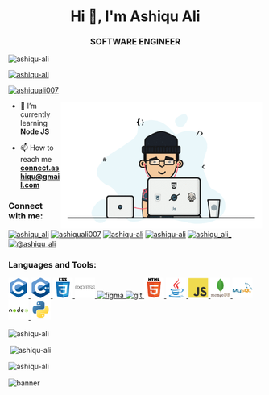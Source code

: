 

<h1 align="center">Hi 👋, I'm Ashiqu Ali</h1>
<h3 align="center">SOFTWARE ENGINEER</h3>

<p align="left"> <img src="https://komarev.com/ghpvc/?username=ashiqu-ali&label=Profile%20views&color=0e75b6&style=flat" alt="ashiqu-ali" /> </p>

<p align="left"> <a href="https://github.com/ryo-ma/github-profile-trophy"><img src="https://github-profile-trophy.vercel.app/?username=ashiqu-ali" alt="ashiqu-ali" /></a> </p>

<p align="left"> <a href="https://twitter.com/ashiquali007" target="blank"><img src="https://img.shields.io/twitter/follow/ashiquali007?logo=twitter&style=for-the-badge" alt="ashiquali007" /></a> </p>

<img align="right" alt="banner" width="400" src= "https://github.com/ashiqu-ali/ashiqu-ali/blob/main/banner.gif">

- 🌱 I’m currently learning **Node JS**

- 📫 How to reach me **connect.ashiqu@gmail.com**

<h3 align="left">Connect with me:</h3>
<p align="left">
<a href="https://dev.to/ashiqu_ali" target="blank"><img align="center" src="https://raw.githubusercontent.com/rahuldkjain/github-profile-readme-generator/master/src/images/icons/Social/devto.svg" alt="ashiqu_ali" height="30" width="40" /></a>
<a href="https://twitter.com/ashiquali007" target="blank"><img align="center" src="https://raw.githubusercontent.com/rahuldkjain/github-profile-readme-generator/master/src/images/icons/Social/twitter.svg" alt="ashiquali007" height="30" width="40" /></a>
<a href="https://linkedin.com/in/ashiqu-ali" target="blank"><img align="center" src="https://raw.githubusercontent.com/rahuldkjain/github-profile-readme-generator/master/src/images/icons/Social/linked-in-alt.svg" alt="ashiqu-ali" height="30" width="40" /></a>
<a href="[https://stackoverflow.com/users/ashiqu-ali](https://stackoverflow.com/users/21004993/ashiqu-ali)" target="blank"><img align="center" src="https://raw.githubusercontent.com/rahuldkjain/github-profile-readme-generator/master/src/images/icons/Social/stack-overflow.svg" alt="ashiqu-ali" height="30" width="40" /></a>
<a href="https://instagram.com/ashiqu_ali_" target="blank"><img align="center" src="https://raw.githubusercontent.com/rahuldkjain/github-profile-readme-generator/master/src/images/icons/Social/instagram.svg" alt="ashiqu_ali_" height="30" width="40" /></a>
<a href="https://www.hackerearth.com/@ashiqu_ali" target="blank"><img align="center" src="https://raw.githubusercontent.com/rahuldkjain/github-profile-readme-generator/master/src/images/icons/Social/hackerearth.svg" alt="@ashiqu_ali" height="30" width="40" /></a>
</p>
<h3 align="left">Languages and Tools:</h3>
<p align="left"> <a href="https://www.cprogramming.com/" target="_blank" rel="noreferrer"> <img src="https://raw.githubusercontent.com/devicons/devicon/master/icons/c/c-original.svg" alt="c" width="40" height="40"/> </a> <a href="https://www.w3schools.com/cpp/" target="_blank" rel="noreferrer"> <img src="https://raw.githubusercontent.com/devicons/devicon/master/icons/cplusplus/cplusplus-original.svg" alt="cplusplus" width="40" height="40"/> </a> <a href="https://www.w3schools.com/css/" target="_blank" rel="noreferrer"> <img src="https://raw.githubusercontent.com/devicons/devicon/master/icons/css3/css3-original-wordmark.svg" alt="css3" width="40" height="40"/> </a> <a href="https://expressjs.com" target="_blank" rel="noreferrer"> <img src="https://raw.githubusercontent.com/devicons/devicon/master/icons/express/express-original-wordmark.svg" alt="express" width="40" height="40"/> </a> <a href="https://www.figma.com/" target="_blank" rel="noreferrer"> <img src="https://www.vectorlogo.zone/logos/figma/figma-icon.svg" alt="figma" width="40" height="40"/> </a> <a href="https://git-scm.com/" target="_blank" rel="noreferrer"> <img src="https://www.vectorlogo.zone/logos/git-scm/git-scm-icon.svg" alt="git" width="40" height="40"/> </a> <a href="https://www.w3.org/html/" target="_blank" rel="noreferrer"> <img src="https://raw.githubusercontent.com/devicons/devicon/master/icons/html5/html5-original-wordmark.svg" alt="html5" width="40" height="40"/> </a> <a href="https://www.java.com" target="_blank" rel="noreferrer"> <img src="https://raw.githubusercontent.com/devicons/devicon/master/icons/java/java-original.svg" alt="java" width="40" height="40"/> </a> <a href="https://developer.mozilla.org/en-US/docs/Web/JavaScript" target="_blank" rel="noreferrer"> <img src="https://raw.githubusercontent.com/devicons/devicon/master/icons/javascript/javascript-original.svg" alt="javascript" width="40" height="40"/> </a> <a href="https://www.mongodb.com/" target="_blank" rel="noreferrer"> <img src="https://raw.githubusercontent.com/devicons/devicon/master/icons/mongodb/mongodb-original-wordmark.svg" alt="mongodb" width="40" height="40"/> </a> <a href="https://www.mysql.com/" target="_blank" rel="noreferrer"> <img src="https://raw.githubusercontent.com/devicons/devicon/master/icons/mysql/mysql-original-wordmark.svg" alt="mysql" width="40" height="40"/> </a> <a href="https://nodejs.org" target="_blank" rel="noreferrer"> <img src="https://raw.githubusercontent.com/devicons/devicon/master/icons/nodejs/nodejs-original-wordmark.svg" alt="nodejs" width="40" height="40"/> </a> <a href="https://www.python.org" target="_blank" rel="noreferrer"> <img src="https://raw.githubusercontent.com/devicons/devicon/master/icons/python/python-original.svg" alt="python" width="40" height="40"/> </a> </p>

<p><img align="center" src="https://github-readme-stats.vercel.app/api/top-langs?username=ashiqu-ali&show_icons=true&locale=en&layout=compact" alt="ashiqu-ali" /></p>

<p>&nbsp;<img align="center" src="https://github-readme-stats.vercel.app/api?username=ashiqu-ali&show_icons=true&locale=en" alt="ashiqu-ali" /></p>

<p><img align="center" src="https://github-readme-streak-stats.herokuapp.com/?user=ashiqu-ali&" alt="ashiqu-ali" /></p>

<img align="center" alt="banner" width="400" src= "https://quotes-github-readme.vercel.app/api?type=horizontal&theme=radical">
